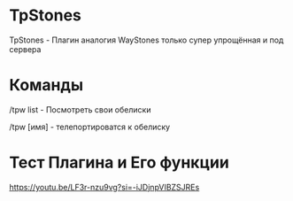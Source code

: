 # TpStones

TpStones - Плагин аналогия WayStones только супер упрощённая и под сервера

# Команды

/tpw list - Посмотреть свои обелиски

/tpw [имя] - телепортироватся к обелиску

# Тест Плагина и Его функции

https://youtu.be/LF3r-nzu9vg?si=-iJDjnpVIBZSJREs
